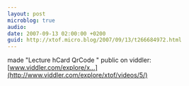 ```yaml
---
layout: post
microblog: true
audio: 
date: 2007-09-13 02:00:00 +0200
guid: http://xtof.micro.blog/2007/09/13/t266684972.html
---
```

made "Lecture hCard QrCode " public on viddler: [www.viddler.com/explore/x...](http://www.viddler.com/explore/xtof/videos/5/)
